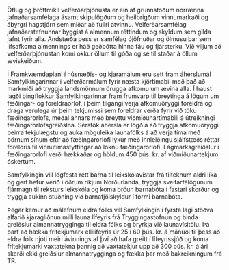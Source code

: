 Öflug og þróttmikil velferðarþjónusta er ein af grunnstoðum norrænna jafnaðarsamfélaga ásamt skipulögðum og heilbrigðum vinnumarkaði og ábyrgri hagstjórn sem miðar að fullri atvinnu. Velferðarsamfélag jafnaðarstefnunnar byggist á almennum réttindum og skyldum sem gilda jafnt fyrir alla. Andstæða þess er samfélag ójöfnuðar og ölmusu þar sem lífsafkoma almennings er háð geðþótta hinna fáu og fjársterku. Við viljum að velferðarþjónustan komi okkur öllum til góða og sé til staðar á öllum æviskeiðum.

Í Framkvæmdaplani í húsnæðis- og kjaramálum eru sett fram áherslumál Samfylkingarinnar í velferðarmálum fyrir næsta kjörtímabil með það að markmiði að tryggja landsmönnum örugga afkomu um ævina alla. Í haust lagði þingflokkur Samfylkingarinnar fram frumvarp til breytinga á lögum um fæðingar- og foreldraorlof, í þeim tilgangi verja afkomuöryggi foreldra og draga verulega úr þeim tekjumissi sem foreldrar verða fyrir við töku fæðingarorlofs, meðal annars með breyttu viðmiðunartímabili á útreikningi fæðingarorlofsgreiðslna. Sérstök áhersla er lögð á að tryggja afkomuöryggi þeirra tekjulægstu og auka möguleika launafólks á að verja tíma með börnum sínum eftir að fæðingarorlofi lýkur með innleiðingu sjálfstæðs réttar foreldris til vinnutímastyttingar að loknu fæðingarorlofi. Lágmarksgreiðslur í fæðingarorlofi verði hækkaðar og höldum 450 þús. kr. af viðmiðunartekjum óskertum.

Samfylkingin vill lögfesta rétt barna til leikskólavistar frá tilteknum aldri líka og gert hefur verið í öðrum ríkjum Norðurlanda, tryggja sveitarfélögunum fjármagn til reksturs leikskóla og koma þróun barnabóta í fastari skorður og tryggja aukinn stuðning við barnafjölskyldur í formi barnabóta.

Þegar kemur að málefnum eldra fólks vill Samfylkingin í fyrsta lagi stöðva alfarið kjaragliðnun milli launa lífeyris frá Tryggingastofnun og binda greiðslur almannatrygginga til eldra fólks og öryrkja við launavísitölu. Þá þarf að hækka frítekjumark ellilífeyris úr 25 í 60 þús. kr. á mánuði til þess að eldra fólk njóti meiri ávinnings af því að hafa greitt í lífeyrissjóð og koma frítekjumarki vaxtatekna þannig að vaxtatekjur upp að 300 þús. kr. á ári skerði ekki greiðslur almannatrygginga og fækka þar með bakreikningum frá TR. 
